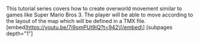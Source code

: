 This tutorial series covers how to create overworld movement similar to games like Super Mario Bros 3. The player will be able to move according to the layout of the map which will be defined in a TMX file. \[embed\]https://youtu.be/7i9omPUt9iQ?t=942\[/embed\] \[subpages depth="1"\]
